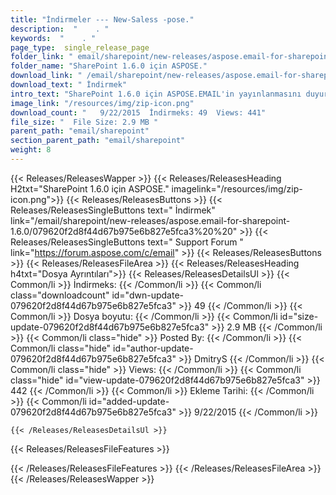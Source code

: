 ```yaml
---
title: "İndirmeler --- New-Saless -pose." 
description:  "    . " 
keywords:  "    . " 
page_type:  single_release_page
folder_link: " email/sharepoint/new-releases/aspose.email-for-sharepoint-1.6.0/"
folder_name: "SharePoint 1.6.0 için ASPOSE."
download_link: " /email/sharepoint/new-releases/aspose.email-for-sharepoint-1.6.0/079620f2d8f44d67b975e6b827e5fca3"
download_text: " İndirmek"
intro_text: "SharePoint 1.6.0 için ASPOSE.EMAIL'in yayınlanmasını duyurmaktan mutluluk duyuyoruz. Thi ..."
image_link: "/resources/img/zip-icon.png"
download_count: "   9/22/2015  İndirmeks: 49  Views: 441"
file_size: "  File Size: 2.9 MB "
parent_path: "email/sharepoint"
section_parent_path: "email/sharepoint"
weight: 8
---
```


{{< Releases/ReleasesWapper >}}
  {{< Releases/ReleasesHeading H2txt="SharePoint 1.6.0 için ASPOSE." imagelink="/resources/img/zip-icon.png">}}
  {{< Releases/ReleasesButtons >}}
    {{< Releases/ReleasesSingleButtons text=" İndirmek" link="/email/sharepoint/new-releases/aspose.email-for-sharepoint-1.6.0/079620f2d8f44d67b975e6b827e5fca3%20%20" >}}
    {{< Releases/ReleasesSingleButtons text=" Support Forum " link="https://forum.aspose.com/c/email" >}}
  {{< Releases/ReleasesButtons >}}
  {{< Releases/ReleasesFileArea >}}
    {{< Releases/ReleasesHeading h4txt="Dosya Ayrıntıları">}}
    {{< Releases/ReleasesDetailsUl >}}
            {{< Common/li  >}} İndirmeks: {{< /Common/li >}} 
      {{< Common/li class="downloadcount" id="dwn-update-079620f2d8f44d67b975e6b827e5fca3" >}} 49 {{< /Common/li >}} 
      {{< Common/li  >}} Dosya boyutu: {{< /Common/li >}} 
      {{< Common/li id="size-update-079620f2d8f44d67b975e6b827e5fca3" >}} 2.9 MB {{< /Common/li >}} 
      {{< Common/li  class="hide" >}} Posted By: {{< /Common/li >}} 
      {{< Common/li class="hide" id="author-update-079620f2d8f44d67b975e6b827e5fca3" >}} DmitryS {{< /Common/li >}} 
      {{< Common/li class="hide"  >}} Views: {{< /Common/li >}} 
      {{< Common/li class="hide" id="view-update-079620f2d8f44d67b975e6b827e5fca3" >}} 442 {{< /Common/li >}} 
      {{< Common/li  >}} Ekleme Tarihi: {{< /Common/li >}} 
      {{< Common/li id="added-update-079620f2d8f44d67b975e6b827e5fca3" >}} 9/22/2015 {{< /Common/li >}} 

    {{< /Releases/ReleasesDetailsUl >}}

  {{< Releases/ReleasesFileFeatures >}}
      
  {{< /Releases/ReleasesFileFeatures >}}
 {{< /Releases/ReleasesFileArea >}}
{{< /Releases/ReleasesWapper >}}


